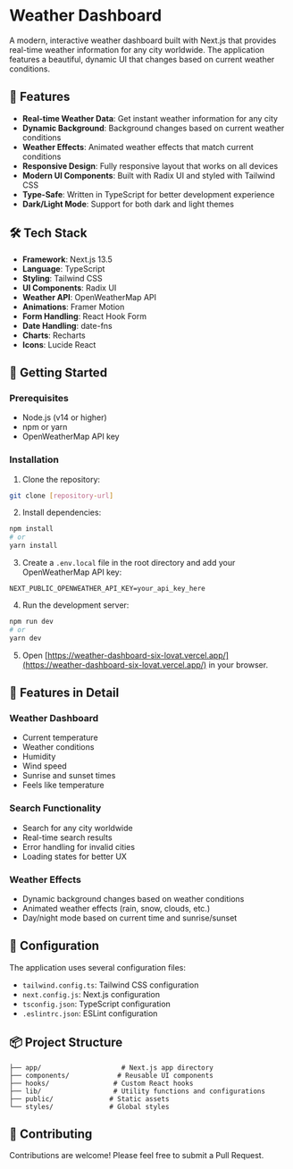 # Weather Dashboard

A modern, interactive weather dashboard built with Next.js that provides real-time weather information for any city worldwide. The application features a beautiful, dynamic UI that changes based on current weather conditions.

## 🌟 Features

- **Real-time Weather Data**: Get instant weather information for any city
- **Dynamic Background**: Background changes based on current weather conditions
- **Weather Effects**: Animated weather effects that match current conditions
- **Responsive Design**: Fully responsive layout that works on all devices
- **Modern UI Components**: Built with Radix UI and styled with Tailwind CSS
- **Type-Safe**: Written in TypeScript for better development experience
- **Dark/Light Mode**: Support for both dark and light themes

## 🛠️ Tech Stack

- **Framework**: Next.js 13.5
- **Language**: TypeScript
- **Styling**: Tailwind CSS
- **UI Components**: Radix UI
- **Weather API**: OpenWeatherMap API
- **Animations**: Framer Motion
- **Form Handling**: React Hook Form
- **Date Handling**: date-fns
- **Charts**: Recharts
- **Icons**: Lucide React

## 🚀 Getting Started

### Prerequisites

- Node.js (v14 or higher)
- npm or yarn
- OpenWeatherMap API key

### Installation

1. Clone the repository:
```bash
git clone [repository-url]
```

2. Install dependencies:
```bash
npm install
# or
yarn install
```

3. Create a `.env.local` file in the root directory and add your OpenWeatherMap API key:
```
NEXT_PUBLIC_OPENWEATHER_API_KEY=your_api_key_here
```

4. Run the development server:
```bash
npm run dev
# or
yarn dev
```

5. Open [https://weather-dashboard-six-lovat.vercel.app/](https://weather-dashboard-six-lovat.vercel.app/) in your browser.

## 📱 Features in Detail

### Weather Dashboard
- Current temperature
- Weather conditions
- Humidity
- Wind speed
- Sunrise and sunset times
- Feels like temperature

### Search Functionality
- Search for any city worldwide
- Real-time search results
- Error handling for invalid cities
- Loading states for better UX

### Weather Effects
- Dynamic background changes based on weather conditions
- Animated weather effects (rain, snow, clouds, etc.)
- Day/night mode based on current time and sunrise/sunset

## 🔧 Configuration

The application uses several configuration files:
- `tailwind.config.ts`: Tailwind CSS configuration
- `next.config.js`: Next.js configuration
- `tsconfig.json`: TypeScript configuration
- `.eslintrc.json`: ESLint configuration

## 📦 Project Structure

```
├── app/                    # Next.js app directory
├── components/            # Reusable UI components
├── hooks/                # Custom React hooks
├── lib/                  # Utility functions and configurations
├── public/              # Static assets
└── styles/              # Global styles
```

## 🤝 Contributing

Contributions are welcome! Please feel free to submit a Pull Request.